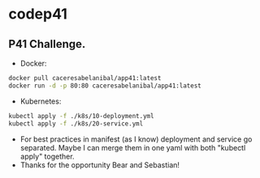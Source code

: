# codep41
## P41 Challenge.

- Docker:

```sh
docker pull caceresabelanibal/app41:latest
docker run -d -p 80:80 caceresabelanibal/app41:latest
```

- Kubernetes:

```sh
kubectl apply -f ./k8s/10-deployment.yml
kubectl apply -f ./k8s/20-service.yml
```
- For best practices in manifest (as I know) deployment and service go separated. Maybe I can merge them in one yaml with both "kubectl apply" together.
- Thanks for the opportunity Bear and Sebastian!

